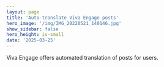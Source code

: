 ```yaml
---
layout: page
title: 'Auto-translate Viva Engage posts'
hero_image: '/img/IMG_20220521_140146.jpg'
show_sidebar: false
hero_height: is-small
date: '2025-03-25'
---
```


Viva Engage offers automated translation of posts for users.